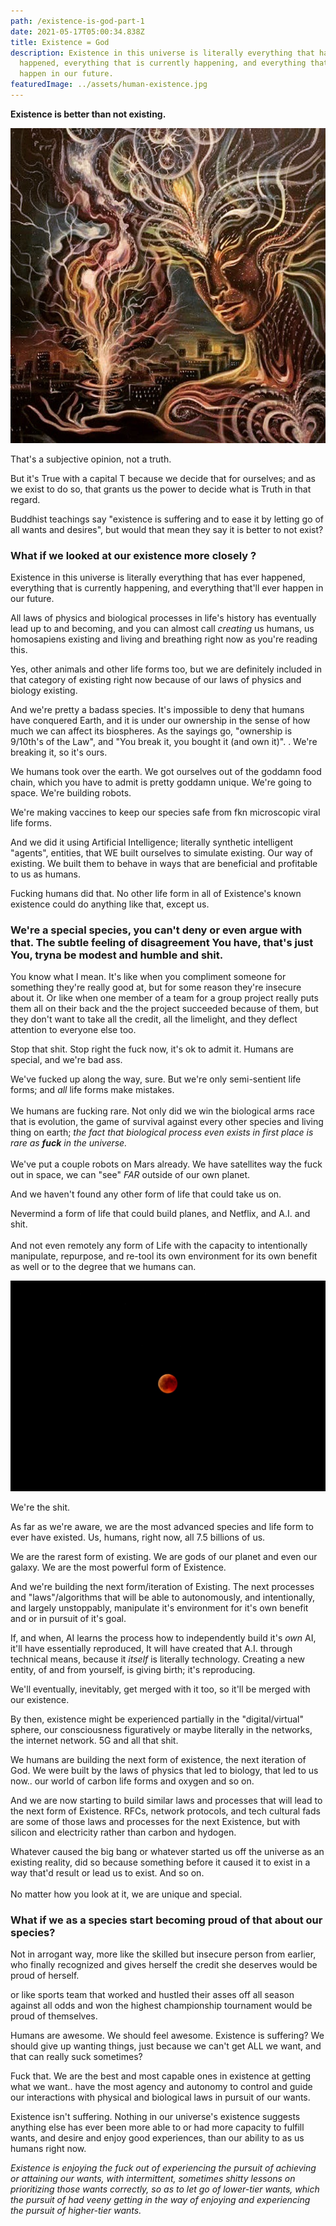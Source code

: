 ```yaml
---
path: /existence-is-god-part-1
date: 2021-05-17T05:00:34.838Z
title: Existence = God
description: Existence in this universe is literally everything that has ever
  happened, everything that is currently happening, and everything that'll ever
  happen in our future.
featuredImage: ../assets/human-existence.jpg
---
```

**Existence is better than not existing.**

![human existence](../assets/human-existence.jpg)

That's a subjective opinion, not a truth. 

But it's True with a capital T because we decide that for ourselves; and as we exist to do so, that grants us the power to decide what is Truth in that regard.

Buddhist teachings say "existence is suffering and to ease it by letting go of all wants and desires", but would that mean they say it is better to not exist?  

### What if we looked at our existence more closely ?

Existence in this universe is literally everything that has ever happened, everything that is currently happening, and everything that'll ever happen in our future. 

All laws of physics and biological processes in life's history has eventually lead up to and becoming, and you can almost call *creating* us humans, us homosapiens existing and living and breathing right now as you're reading this. 

Yes, other animals and other life forms too, but we are definitely included in that category of existing right now because of our laws of physics and biology existing. 

And we're pretty a badass species. It's impossible to deny that humans have conquered Earth, and it is under our ownership in the sense of how much we can affect its biospheres. As the sayings go, "ownership is 9/10th's of the Law", and  "You break it, you bought it (and own it)". . We're breaking it, so it's ours.

We humans took over the earth. We got ourselves out of the goddamn food chain, which you have to admit is pretty goddamn unique. We're going to space. We're building robots. 

We're making vaccines to keep our species safe from fkn microscopic viral life forms.

And we did it using Artificial Intelligence; literally synthetic intelligent "agents", entities, that WE built ourselves to simulate existing. Our way of existing. We built them to behave in ways that are beneficial and profitable to us as humans.

Fucking humans did that. No other life form in all of Existence's known existence could do anything like that, except us. 

### We're a special species, you can't deny or even argue with that. The subtle feeling of disagreement You have, that's just You, tryna be modest and humble and shit.

You know what I mean. It's like when you compliment someone for something they're really good at, but for some reason they're insecure about it. Or like when one member of a team for a group project really puts them all on their back and the the project succeeded because of them, but they don't want to take all the credit, all the limelight, and they deflect attention to everyone else too.

Stop that shit. Stop right the fuck now, it's ok to admit it. Humans are special, and we're bad ass. 

We've fucked up along the way, sure. But we're only semi-sentient life forms; and *all* life forms make mistakes.\
\
We humans are fucking rare. Not only did we win the biological arms race that is evolution, the game of survival against every other species and living thing on earth; *the fact that biological process even exists in first place is rare as **fuck** in the universe.* \
\
 We've put a couple robots on Mars already. We have satellites way the fuck out in space, we can "see" *FAR* outside of our own planet. 

And we haven't found any other form of life that could take us on. 

Nevermind a form of life that could build planes, and Netflix, and A.I. and shit. \
\
And not even remotely any form of Life with the capacity to intentionally manipulate, repurpose, and re-tool its own environment for its own benefit as well or to the degree that we humans can.

![mars the red planet](../assets/red-planet-mars.jpeg)

We're the shit. 

As far as we're aware, we are the most advanced species and life form to ever have existed. Us, humans, right now, all 7.5 billions of us. 

We are the rarest form of existing. We are gods of our planet and even our galaxy. We are the most powerful form of Existence.

And we're building the next form/iteration of Existing. The next processes and "laws"/algorithms that will be able to autonomously, and intentionally, and largely unstoppably, manipulate it's environment for it's own benefit and or in pursuit of it's goal. 

If, and when,  AI learns the process how to independently build it's *own* AI, it'll have essentially reproduced, It will have created that A.I. through technical means, because it *itself* is literally technology. Creating a new entity, of and from yourself, is giving birth; it's reproducing.

We'll eventually, inevitably, get merged with it too, so it'll be merged with our existence.

By then, existence might be experienced partially in the "digital/virtual" sphere, our consciousness figuratively or maybe literally in the networks, the internet network. 5G and all that shit. 

We humans are building the next form of existence, the next iteration of God. We were built by the laws of physics that led to biology, that led to us now.. our world of carbon life forms and oxygen and so on.

And we are now starting to build similar laws and processes that will lead to the next form of Existence. RFCs, network protocols, and tech cultural fads are some of those laws and processes for the next Existence, but with silicon and electricity rather than carbon and hydogen.

Whatever caused the big bang or whatever started us off the universe as an existing reality, did so because something before it caused it to exist in a way that'd result or lead  us to exist. And so on.\
\
No matter how you look at it, we are unique and special.



### What if we as a species start becoming proud of that about our species? 

Not in arrogant way, more  like the skilled but insecure  person from earlier, who finally recognized and gives herself the credit she deserves would be proud of herself.

or like  sports team that worked and hustled their asses off all season against all odds and won the highest championship tournament would be proud of themselves.

Humans are awesome. We should feel awesome. Existence is suffering? We should give up wanting things, just because we can't get ALL we want, and that can really suck sometimes? 

Fuck that. We are the best and most capable ones in existence at getting what we want.. have the most agency and autonomy to control and guide our interactions with physical and biological laws in pursuit of our wants.

Existence isn't suffering. Nothing in our universe's existence suggests anything else has ever been more able to or had more capacity to fulfill wants, and desire and enjoy good experiences, than our ability to as us humans right now. 



*Existence is enjoying the fuck out of experiencing the pursuit of achieving or attaining our wants, with intermittent, sometimes shitty lessons on prioritizing those wants correctly, so as to let go of lower-tier wants, which the pursuit of had veeny getting in the way of enjoying and experiencing the pursuit of higher-tier wants.*
